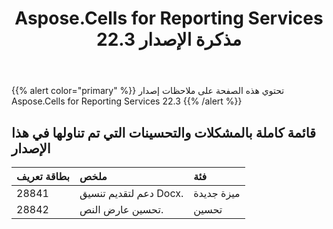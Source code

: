 ﻿---
title: Aspose.Cells for Reporting Services 22.3 مذكرة الإصدار
second_title: Aspose.Cells for Reporting Services Documen
type: docs
url: /ar/reportingservices/aspose-cells-for-reporting-services-22-3-release-notes/
weight: 19
---
{{% alert color="primary" %}} 
تحتوي هذه الصفحة على ملاحظات إصدار Aspose.Cells for Reporting Services 22.3
{{% /alert %}} 
## **قائمة كاملة بالمشكلات والتحسينات التي تم تناولها في هذا الإصدار**
|**بطاقة تعريف**|**ملخص**|**فئة**|
|:- |:- |:- |
|28841 |دعم لتقديم تنسيق Docx.|ميزة جديدة|
|28842 |تحسين عارض النص.| تحسين|
